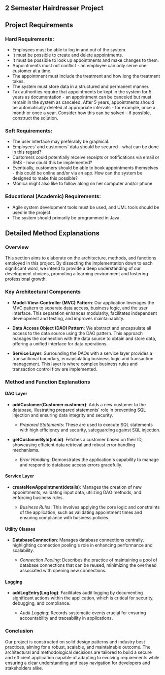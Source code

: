 ## 2 Semester Hairdresser Project

## Project Requirements

### Hard Requirements:
* Employees must be able to log in and out of the system.
* It must be possible to create and delete appointments.
* It must be possible to look up appointments and make changes to them.
* Appointments must not conflict - an employee can only serve one customer at a time.
* The appointment must include the treatment and how long the treatment takes.
* The system must store data in a structured and permanent manner.
* Tax authorities require that appointments be kept in the system for 5 years as documentation - an appointment can be canceled but must remain in the system as canceled. After 5 years, appointments should be automatically deleted at appropriate intervals - for example, once a month or once a year. Consider how this can be solved - if possible, construct the solution.

### Soft Requirements:
* The user interface may preferably be graphical.
* Employees' and customers' data should be secured - what can be done in this regard?
* Customers could potentially receive receipts or notifications via email or SMS - how could this be implemented?
* Eventually, customers should be able to book appointments themselves - this could be online and/or via an app. How can the system be designed to make this possible?
* Monica might also like to follow along on her computer and/or phone.

### Educational (Academic) Requirements:
* Agile system development tools must be used, and UML tools should be used in the project.
* The system should primarily be programmed in Java.



## Detailed Method Explanations

### Overview

This section aims to elaborate on the architecture, methods, and functions employed in this project. By dissecting the implementation down to each significant word, we intend to provide a deep understanding of our development choices, promoting a learning environment and fostering professional growth.

### Key Architectural Components

- **Model-View-Controller (MVC) Pattern**: Our application leverages the MVC pattern to separate data access, business logic, and the user interface. This separation enhances modularity, facilitates independent development and testing, and improves maintainability.

- **Data Access Object (DAO) Pattern**: We abstract and encapsulate all access to the data source using the DAO pattern. This approach manages the connection with the data source to obtain and store data, offering a unified interface for data operations.

- **Service Layer**: Surrounding the DAOs with a service layer provides a transactional boundary, encapsulating business logic and transaction management. This layer is where complex business rules and transaction control flow are implemented.

### Method and Function Explanations

#### DAO Layer

- **addCustomer(Customer customer)**: Adds a new customer to the database, illustrating prepared statements' role in preventing SQL injection and ensuring data integrity and security.
  
  - *Prepared Statements*: These are used to execute SQL statements with high efficiency and security, safeguarding against SQL injection.

- **getCustomerById(int id)**: Fetches a customer based on their ID, showcasing efficient data retrieval and robust error handling mechanisms.
  
  - *Error Handling*: Demonstrates the application's capability to manage and respond to database access errors gracefully.

#### Service Layer

- **createNewAppointment(details)**: Manages the creation of new appointments, validating input data, utilizing DAO methods, and enforcing business rules.
  
  - *Business Rules*: This involves applying the core logic and constraints of the application, such as validating appointment times and ensuring compliance with business policies.

#### Utility Classes

- **DatabaseConnection**: Manages database connections centrally, highlighting connection pooling's role in enhancing performance and scalability.
  
  - *Connection Pooling*: Describes the practice of maintaining a pool of database connections that can be reused, minimizing the overhead associated with opening new connections.

#### Logging

- **addLogEntry(Log log)**: Facilitates audit logging by documenting significant actions within the application, which is critical for security, debugging, and compliance.
  
  - *Audit Logging*: Records systematic events crucial for ensuring accountability and traceability in applications.

### Conclusion

Our project is constructed on solid design patterns and industry best practices, aiming for a robust, scalable, and maintainable outcome. The architectural and methodological decisions are tailored to build a secure and efficient application capable of adapting to evolving requirements while ensuring a clear understanding and easy navigation for developers and stakeholders alike.

